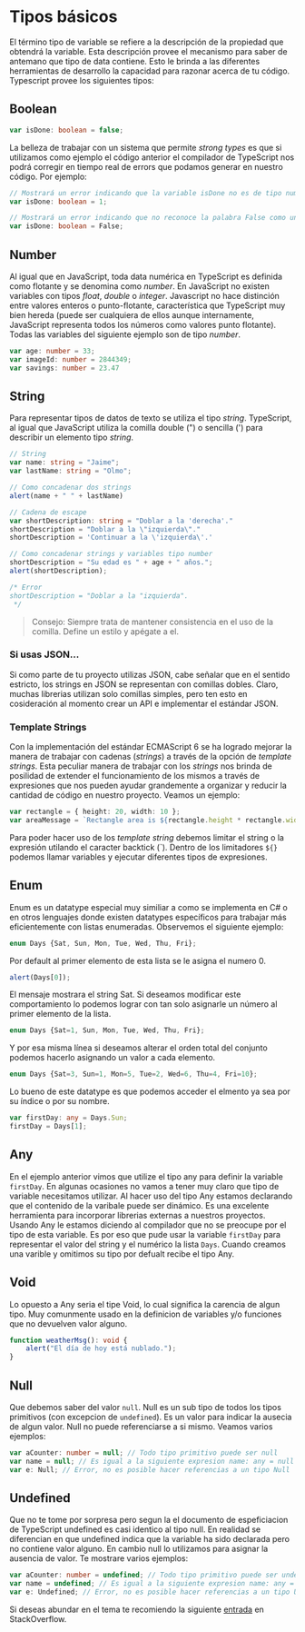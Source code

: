 # Tipos básicos
El término tipo de variable se refiere a la descripción de la propiedad que obtendrá la variable. Esta descripción provee el mecanismo para saber de antemano que tipo de data contiene. Esto le brinda a las diferentes herramientas de desarrollo la capacidad para razonar acerca de tu código. Typescript provee los siguientes tipos:

## Boolean

```typescript
var isDone: boolean = false;
```
La belleza de trabajar con un sistema que permite *strong types* es que si utilizamos como ejemplo el código anterior el compilador de TypeScript nos podrá corregir en tiempo real de errors que podamos generar en nuestro código. Por ejemplo: 

```typescript
// Mostrará un error indicando que la variable isDone no es de tipo numérica.
var isDone: boolean = 1;

// Mostrará un error indicando que no reconoce la palabra False como una propiedad booleana.
var isDone: boolean = False;
```

## Number
Al igual que en JavaScript, toda data numérica en TypeScript es definida como flotante y se denomina como *number*. En JavaScript no existen variables con tipos *float*, *double* o *integer*. Javascript no hace distinción entre valores enteros o punto-flotante, característica que TypeScript muy bien hereda (puede ser cualquiera de ellos aunque internamente, JavaScript representa todos los números como valores punto flotante). Todas las variables del siguiente ejemplo son de tipo *number*.

```typescript
var age: number = 33;
var imageId: number = 2844349;
var savings: number = 23.47
```

## String
Para representar tipos de datos de texto se utiliza el tipo *string*. TypeScript, al igual que JavaScript utiliza la comilla double (") o sencilla (') para describir un elemento tipo *string*.

```typescript
// String
var name: string = "Jaime";
var lastName: string = "Olmo";

// Como concadenar dos strings
alert(name + " " + lastName)

// Cadena de escape 
var shortDescription: string = "Doblar a la 'derecha'."
shortDescription = "Doblar a la \"izquierda\"."
shortDescription = 'Continuar a la \'izquierda\'.'

// Como concadenar strings y variables tipo number
shortDescription = "Su edad es " + age + " años.";
alert(shortDescription);

/* Error
shortDescription = "Doblar a la "izquierda".
 */
```

> Consejo: Siempre trata de mantener consistencia en el uso de la comilla. Define un estilo y apégate a el.

### Si usas JSON...
Si como parte de tu proyecto utilizas JSON, cabe señalar que en el sentido estricto, los strings en JSON se representan con comillas dobles. Claro, muchas librerias utilizan solo comillas simples, pero ten esto en cosideración al momento crear un API e implementar el estándar JSON.

### Template Strings
Con la implementación del estándar ECMAScript 6 se ha logrado mejorar la manera de trabajar con cadenas (*strings*) a través de la opción de *template strings*. Esta peculiar manera de trabajar con los *strings* nos brinda de posilidad de extender el funcionamiento de los mismos a través de expresiones que nos pueden ayudar grandemente a organizar y reducir la cantidad de código en nuestro proyecto. Veamos un ejemplo:

```typescript
var rectangle = { height: 20, width: 10 };
var areaMessage = `Rectangle area is ${rectangle.height * rectangle.width}`;
```

Para poder hacer uso de los *template string* debemos limitar el string o la expresión utilando el caracter backtick (\`). Dentro de los limitadores `${}` podemos llamar variables y ejecutar diferentes tipos de expresiones.

## Enum
Enum es un datatype especial muy similiar a como se implementa en C# o en otros lenguajes donde existen datatypes específicos para trabajar más eficientemente con listas enumeradas. Observemos el siguiente ejemplo:

```typescript
enum Days {Sat, Sun, Mon, Tue, Wed, Thu, Fri};
```

Por default al primer elemento de esta lista se le asigna el numero 0. 

```typescript
alert(Days[0]);
```

El mensaje mostrara el string Sat. Si deseamos modificar este comportamiento lo podemos lograr con tan solo asignarle un número al primer elemento de la lista.

```typescript
enum Days {Sat=1, Sun, Mon, Tue, Wed, Thu, Fri};
```

Y por esa misma línea si deseamos alterar el orden total del conjunto podemos hacerlo asignando un valor a cada elemento.

```typescript
enum Days {Sat=3, Sun=1, Mon=5, Tue=2, Wed=6, Thu=4, Fri=10};
```

Lo bueno de este datatype es que podemos acceder el elmento ya sea por su índice o por su nombre.

```typescript 
var firstDay: any = Days.Sun;
firstDay = Days[1];
```

## Any
En el ejemplo anterior vimos que utilize el tipo any para definir la variable `firstDay`. En algunas ocasiones no vamos a tener muy claro que tipo de variable necesitamos utilizar. Al hacer uso del tipo Any estamos declarando que el contenido de la varibale puede ser dinámico. Es una excelente herramienta para incorporar librerias externas a nuestros proyectos. Usando Any le estamos diciendo al compilador que no se preocupe por el tipo de esta variable. Es por eso que pude usar la variable `firstDay` para representar el valor del string y el numérico la lista `Days`.
Cuando creamos una varible y omitimos su tipo por defualt recibe el tipo Any.

## Void
Lo opuesto a Any seria el tipe Void, lo cual significa la carencia de algun tipo. Muy comunmente usado en la definicion de variables y/o funciones que no devuelven valor alguno.

```typescript
function weatherMsg(): void {
    alert("El día de hoy está nublado.");
}
```
## Null
Que debemos saber del valor `null`. Null es un sub tipo de todos los tipos primitivos (con excepcion de `undefined`). Es un valor para indicar la ausecia de algun valor. Null no puede referenciarse a si mismo. Veamos varios ejemplos:

```typescript 
var aCounter: number = null; // Todo tipo primitivo puede ser null 
var name = null; // Es igual a la siguiente expresion name: any = null 
var e: Null; // Error, no es posible hacer referencias a un tipo Null
```

## Undefined
Que no te tome por sorpresa pero segun la el documento de espeficiacion de TypeScript undefined es casi identico al tipo null. En realidad se diferencian en que undefined indica que la variable ha sido declarada pero no contiene valor alguno. En cambio null lo utilizamos para asignar la ausencia de valor. Te mostrare varios ejemplos:

```typescript 
var aCounter: number = undefined; // Todo tipo primitivo puede ser undefined 
var name = undefined; // Es igual a la siguiente expresion name: any = undefined 
var e: Undefined; // Error, no es posible hacer referencias a un tipo Undefined
```

Si deseas abundar en el tema te recomiendo la siguiente [entrada](http://stackoverflow.com/questions/5076944/what-is-the-difference-between-null-and-undefined-in-javascript) en StackOverflow.

